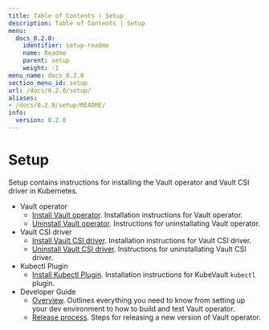 ```yaml
---
title: Table of Contents | Setup
description: Table of Contents | Setup
menu:
  docs_0.2.0:
    identifier: setup-readme
    name: Readme
    parent: setup
    weight: -1
menu_name: docs_0.2.0
section_menu_id: setup
url: /docs/0.2.0/setup/
aliases:
- /docs/0.2.0/setup/README/
info:
  version: 0.2.0
---
```


# Setup

Setup contains instructions for installing the Vault operator and Vault CSI driver in Kubernetes.

- Vault operator
  - [Install Vault operator](/docs/0.2.0/setup/operator/install). Installation instructions for Vault operator.
  - [Uninstall Vault operator](/docs/0.2.0/setup/operator/uninstall). Instructions for uninstallating Vault operator.
- Vault CSI driver
  - [Install Vault CSI driver](/docs/0.2.0/setup/csi-driver/install). Installation instructions for Vault CSI driver.
  - [Uninstall Vault CSI driver](/docs/0.2.0/setup/csi-driver/uninstall). Instructions for uninstallating Vault CSI driver.
- Kubectl Plugin
  - [Install Kubectl Plugin](/docs/0.2.0/setup/cli/install). Installation instructions for KubeVault `kubectl` plugin.
- Developer Guide
  - [Overview](/docs/0.2.0/setup/developer-guide/overview). Outlines everything you need to know from setting up your dev environment to how to build and test Vault operator.
  - [Release process](/docs/0.2.0/setup/developer-guide/release). Steps for releasing a new version of Vault operator.
